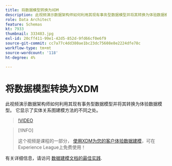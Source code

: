 ```yaml
---
title: 将数据模型转换为XDM
description: 此视频演示数据架构师如何利用其现有事务型数据模型并将其转换为体验数据模型。 它显示了实体关系图建模方法的不同之处。
role: Data Architect
feature: Schemas
kt: 7933
thumbnail: 333483.jpg
exl-id: 20cff411-99e1-42d5-852d-9fd66cf0e6f9
source-git-commit: cc7a77c4dd380ae1bc23dc75608e8e2224dfe78c
workflow-type: tm+mt
source-wordcount: '118'
ht-degree: 4%

---
```


# 将数据模型转换为XDM

此视频演示数据架构师如何利用其现有事务型数据模型并将其转换为体验数据模型。 它显示了实体关系图建模方法的不同之处。

>[!VIDEO](https://video.tv.adobe.com/v/333483?quality=12&learn=on)

>[!INFO]
>
> 这个视频是课程的一部分， [使用XDM为您的客户体验数据建模](https://experienceleague.adobe.com/?recommended=ExperiencePlatform-D-1-2021.1.xdm)，可在Experience League上免费使用！

有关详细信息，请访问 [数据建模文档的最佳实践](https://experienceleague.adobe.com/docs/experience-platform/xdm/schema/best-practices.html).
